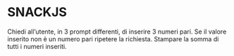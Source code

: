 SNACKJS
===
Chiedi all’utente, in 3 prompt differenti, di inserire 3 numeri pari.
Se il valore inserito non è un numero pari ripetere la richiesta.
Stampare la somma di tutti i numeri inseriti.